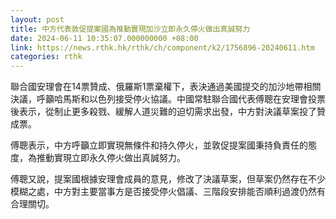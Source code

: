 ```yaml
---
layout: post
title: 中方代表敦促提案國為推動實現加沙立即永久停火做出真誠努力
date: 2024-06-11 10:35:07.000000000 +08:00
link: https://news.rthk.hk/rthk/ch/component/k2/1756896-20240611.htm
categories: rthk
---
```


聯合國安理會在14票贊成、俄羅斯1票棄權下，表決通過美國提交的加沙地帶相關決議，呼籲哈馬斯和以色列接受停火協議。中國常駐聯合國代表傅聰在安理會投票後表示，從制止更多殺戮、緩解人道災難的迫切需求出發，中方對決議草案投了贊成票。

傅聰表示，中方呼籲立即實現無條件和持久停火，並敦促提案國秉持負責任的態度，為推動實現立即永久停火做出真誠努力。

傅聰又說，提案國根據安理會成員的意見，修改了決議草案，但草案仍然存在不少模糊之處，中方對主要當事方是否接受停火倡議、三階段安排能否順利過渡仍然有合理關切。
